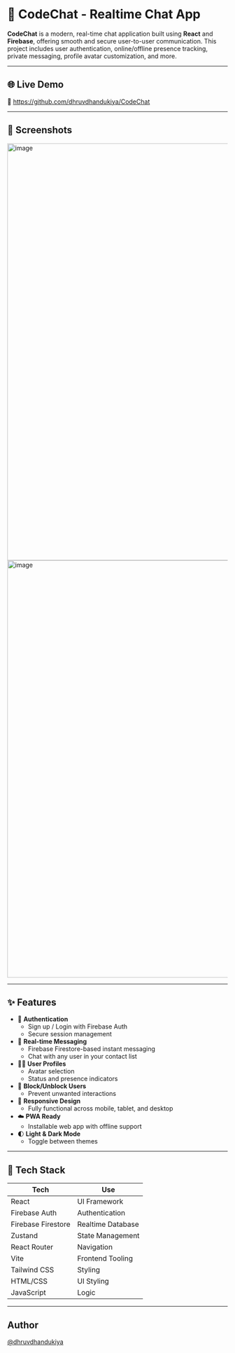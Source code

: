 # 💬 CodeChat - Realtime Chat App 

**CodeChat** is a modern, real-time chat application built using **React** and **Firebase**, offering smooth and secure user-to-user communication. This project includes user authentication, online/offline presence tracking, private messaging, profile avatar customization, and more.

---

## 🌐 Live Demo

🔗 https://github.com/dhruvdhandukiya/CodeChat

---

## 📸 Screenshots

<img width="952" alt="image" src="https://github.com/user-attachments/assets/56a9eea4-b6fe-4b19-be68-138546f2bfcd" />


<img width="953" alt="image" src="https://github.com/user-attachments/assets/48072ad1-2a87-4a38-8f97-76298af1238b" />


---

## ✨ Features

- 🔐 **Authentication**
  - Sign up / Login with Firebase Auth
  - Secure session management
- 💬 **Real-time Messaging**
  - Firebase Firestore-based instant messaging
  - Chat with any user in your contact list
- 🧑‍💼 **User Profiles**
  - Avatar selection
  - Status and presence indicators
- 🚫 **Block/Unblock Users**
  - Prevent unwanted interactions
- 📱 **Responsive Design**
  - Fully functional across mobile, tablet, and desktop
- ☁️ **PWA Ready**
  - Installable web app with offline support
- 🌓 **Light & Dark Mode**
  - Toggle between themes


---

## 🔧 Tech Stack

| Tech         | Use |
|--------------|-----|
| React        | UI Framework |
| Firebase Auth | Authentication |
| Firebase Firestore | Realtime Database |
| Zustand      | State Management |
| React Router | Navigation |
| Vite         | Frontend Tooling |
| Tailwind CSS | Styling  |
| HTML/CSS     | UI Styling |
| JavaScript   | Logic |

---

## Author  
[@dhruvdhandukiya](https://github.com/dhruvdhandukiya)
